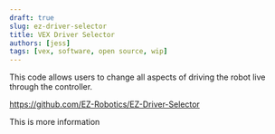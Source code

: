 ```yaml
---
draft: true
slug: ez-driver-selector
title: VEX Driver Selector
authors: [jess]
tags: [vex, software, open source, wip]
---
```


This code allows users to change all aspects of driving the robot live through the controller.

https://github.com/EZ-Robotics/EZ-Driver-Selector

<!--truncate-->

This is more information